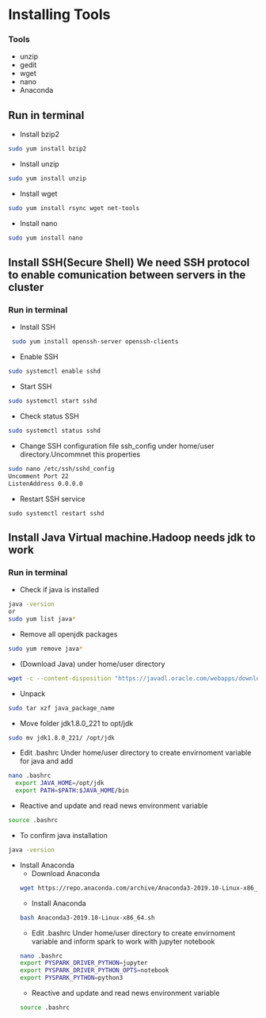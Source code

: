 # Installing Tools 
### Tools
* unzip
* gedit
* wget
* nano
* Anaconda
 
## Run in terminal
* Install bzip2
```bash
sudo yum install bzip2
```
* Install unzip
```bash
sudo yum install unzip
```
* Install wget
```bash
sudo yum install rsync wget net-tools
```
* Install nano
```bash
sudo yum install nano
```

## Install SSH(Secure Shell) We need SSH protocol to enable comunication between servers in the cluster 
### Run in terminal
* Install SSH
```bash
 sudo yum install openssh-server openssh-clients  
``` 
* Enable SSH
```bash 
sudo systemctl enable sshd
``` 
* Start SSH
```bash 
sudo systemctl start sshd
``` 
* Check status SSH
```bash 
sudo systemctl status sshd
``` 
* Change SSH configuration file ssh_config under home/user directory.Uncommnet this properties
```bash
sudo nano /etc/ssh/sshd_config
Uncomment Port 22
ListenAddress 0.0.0.0
 ``` 
* Restart SSH service          
```bas
sudo systemctl restart sshd           
``` 
    
## Install Java Virtual machine.Hadoop needs jdk to work 
### Run in terminal
* Check if java is installed
```bash 
java -version 
or
sudo yum list java*
``` 
* Remove all openjdk packages
```bash 
sudo yum remove java*
``` 
* (Download Java) under home/user directory
```bash 
wget -c --content-disposition "https://javadl.oracle.com/webapps/download/AutoDL?BundleId=239835_230deb18db3e4014bb8e3e8324f81b43"
```
* Unpack 
```bash 
sudo tar xzf java_package_name
```
*  Move folder jdk1.8.0_221 to opt/jdk
```bash 
sudo mv jdk1.8.0_221/ /opt/jdk
```
*  Edit .bashrc Under home/user directory to create envirnoment variable for java and add
```bash 
nano .bashrc
  export JAVA_HOME=/opt/jdk
  export PATH=$PATH:$JAVA_HOME/bin
```
* Reactive and update and read news environment variable
```bash 
source .bashrc
```
* To confirm java installation
```bash 
java -version 
```    
* Install Anaconda
  * Download Anaconda
   ```bash
   wget https://repo.anaconda.com/archive/Anaconda3-2019.10-Linux-x86_64.sh
   ```
  * Install Anaconda 
   ```bash 
   bash Anaconda3-2019.10-Linux-x86_64.sh
   ```
  *  Edit .bashrc Under home/user directory to create envirnoment variable and inform spark to work with jupyter notebook
   ```bash 
   nano .bashrc
   export PYSPARK_DRIVER_PYTHON=jupyter
   export PYSPARK_DRIVER_PYTHON_OPTS=notebook
   export PYSPARK_PYTHON=python3
   ```
  * Reactive and update and read news environment variable
   ```bash 
   source .bashrc
   ```
